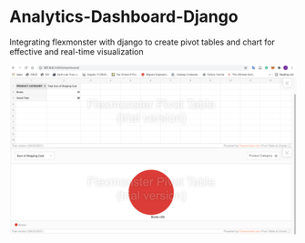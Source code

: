 # Analytics-Dashboard-Django

Integrating flexmonster with django to create pivot tables and chart for effective and real-time visualization


![](/Fexmonster-Django.png)
